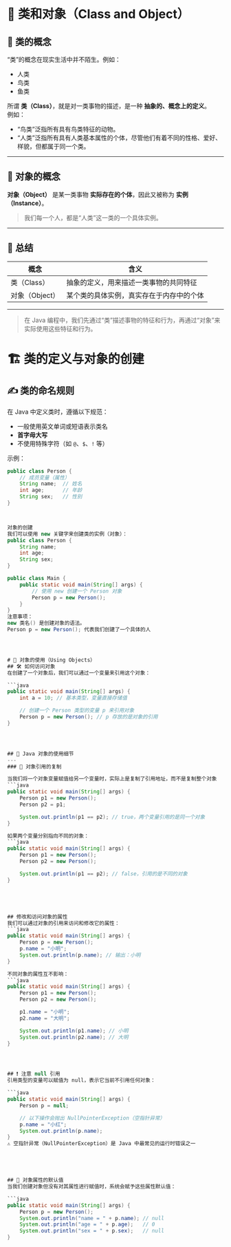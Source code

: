 # 👤 类和对象（Class and Object）

## 📘 类的概念

“类”的概念在现实生活中并不陌生。例如：

- 人类
- 鸟类
- 鱼类

所谓 **类（Class）**，就是对一类事物的描述，是一种 **抽象的、概念上的定义**。  
例如：

- “鸟类”泛指所有具有鸟类特征的动物。
- “人类”泛指所有具有人类基本属性的个体，尽管他们有着不同的性格、爱好、样貌，但都属于同一个类。

---

## 🧍 对象的概念

**对象（Object）** 是某一类事物 **实际存在的个体**，因此又被称为 **实例（Instance）**。

> 我们每一个人，都是“人类”这一类的一个具体实例。

---

## 🧠 总结

| 概念 | 含义 |
|------|------|
| 类（Class） | 抽象的定义，用来描述一类事物的共同特征 |
| 对象（Object） | 某个类的具体实例，真实存在于内存中的个体 |

---

> 在 Java 编程中，我们先通过“类”描述事物的特征和行为，再通过“对象”来实际使用这些特征和行为。




# 🏗️ 类的定义与对象的创建

## ✍️ 类的命名规则

在 Java 中定义类时，遵循以下规范：

- 一般使用英文单词或短语表示类名
- **首字母大写**
- 不使用特殊字符（如 `@`、`$`、`!` 等）

示例：

```java
public class Person {
    // 成员变量（属性）
    String name;  // 姓名
    int age;      // 年龄
    String sex;   // 性别
}



对象的创建
我们可以使用 new 关键字来创建类的实例（对象）：
public class Person {
    String name;
    int age;
    String sex;
}

public class Main {
    public static void main(String[] args) {
        // 使用 new 创建一个 Person 对象
        Person p = new Person();
    }
}
注意事项：
new 类名() 是创建对象的语法。
Person p = new Person(); 代表我们创建了一个具体的人




# 🧩 对象的使用（Using Objects）
## 🛠️ 如何访问对象
在创建了一个对象后，我们可以通过一个变量来引用这个对象：

```java
public static void main(String[] args) {
    int a = 10; // 基本类型，变量直接存储值

    // 创建一个 Person 类型的变量 p 来引用对象
    Person p = new Person(); // p 存放的是对象的引用
}




## 🎯 Java 对象的使用细节
---
### 🔁 对象引用的复制

当我们将一个对象变量赋值给另一个变量时，实际上是复制了引用地址，而不是复制整个对象
```java
public static void main(String[] args) {
    Person p1 = new Person();
    Person p2 = p1;

    System.out.println(p1 == p2); // true，两个变量引用的是同一个对象
}

如果两个变量分别指向不同的对象：
```java
public static void main(String[] args) {
    Person p1 = new Person();
    Person p2 = new Person();

    System.out.println(p1 == p2); // false，引用的是不同的对象
}





## 修改和访问对象的属性
我们可以通过对象的引用来访问和修改它的属性：
```java
public static void main(String[] args) {
    Person p = new Person();
    p.name = "小明";
    System.out.println(p.name); // 输出：小明
}

不同对象的属性互不影响：
```java
public static void main(String[] args) {
    Person p1 = new Person();
    Person p2 = new Person();

    p1.name = "小明";
    p2.name = "大明";

    System.out.println(p1.name); // 小明
    System.out.println(p2.name); // 大明
}




## ❗ 注意 null 引用
引用类型的变量可以赋值为 null，表示它当前不引用任何对象：

```java
public static void main(String[] args) {
    Person p = null;

    // 以下操作会抛出 NullPointerException（空指针异常）
    p.name = "小红";
    System.out.println(p.name);
}
⚠️ 空指针异常（NullPointerException）是 Java 中最常见的运行时错误之一





## 🧾 对象属性的默认值
当我们创建对象但没有对其属性进行赋值时，系统会赋予这些属性默认值：

```java
public static void main(String[] args) {
    Person p = new Person();
    System.out.println("name = " + p.name); // null
    System.out.println("age = " + p.age);   // 0
    System.out.println("sex = " + p.sex);   // null
}